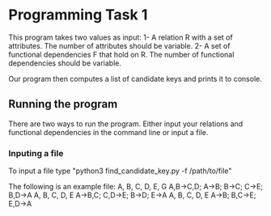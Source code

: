 # Programming Task 1

This program takes two values as input:
1- A relation R with a set of attributes. The number of attributes should be variable.
2- A set of functional dependencies F that hold on R. The number of functional dependencies should be variable.

Our program then computes a list of candidate keys and prints it to console.

## Running the program

There are two ways to run the program. Either input your relations and functional dependencies in the command line or input a file.

### Inputing a file

To input a file type "python3 find_candidate_key.py -f /path/to/file"

The following is an example file:
A, B, C, D, E, G
A,B->C,D; A->B; B->C; C->E; B,D->A
A, B, C, D, E
A->B,C; C,D->E; B->D; E->A
A, B, C, D, E
A->B; B,C->E; E,D->A

